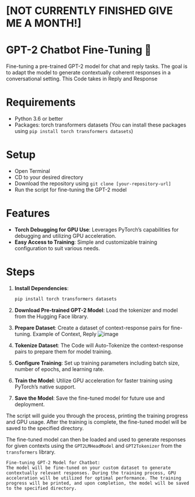 # [NOT CURRENTLY FINISHED GIVE ME A MONTH!]
# GPT-2 Chatbot Fine-Tuning 🤖
Fine-tuning a pre-trained GPT-2 model for chat and reply tasks. The goal is to adapt the model to generate contextually coherent responses in a conversational setting. This Code takes in Reply and Response

# Requirements
- Python 3.6 or better
- Packages: torch transformers datasets (You can install these packages using `pip install torch transformers datasets`)

# Setup
- Open Terminal
- CD to your desired directory
- Download the repository using `git clone [your-repository-url]`
- Run the script for fine-tuning the GPT-2 model

# Features
- **Torch Debugging for GPU Use**: Leverages PyTorch’s capabilities for debugging and utilizing GPU acceleration.
- **Easy Access to Training**: Simple and customizable training configuration to suit various needs.

# Steps
1. **Install Dependencies**:
   ```bash
   pip install torch transformers datasets
   ```

2. **Download Pre-trained GPT-2 Model**:
   Load the tokenizer and model from the Hugging Face library.

3. **Prepare Dataset**:
   Create a dataset of context-response pairs for fine-tuning.
   Example of Context, Reply
   ![image](https://github.com/realdarter/Goose-AI/assets/100169417/7b65736c-4efd-430e-b408-b584d38a78cd)


5. **Tokenize Dataset**:
   The Code will Auto-Tokenize the context-response pairs to prepare them for model training.

6. **Configure Training**:
   Set up training parameters including batch size, number of epochs, and learning rate.

7. **Train the Model**:
   Utilize GPU acceleration for faster training using PyTorch’s native support.

8. **Save the Model**:
   Save the fine-tuned model for future use and deployment.

The script will guide you through the process, printing the training progress and GPU usage. After the training is complete, the fine-tuned model will be saved to the specified directory.

The fine-tuned model can then be loaded and used to generate responses for given contexts using the `GPT2LMHeadModel` and `GPT2Tokenizer` from the `transformers` library. 

```plaintext
Fine-tuning GPT-2 Model for Chatbot:
The model will be fine-tuned on your custom dataset to generate contextually relevant responses. During the training process, GPU acceleration will be utilized for optimal performance. The training progress will be printed, and upon completion, the model will be saved to the specified directory.
```
